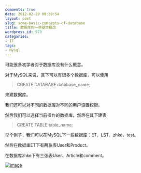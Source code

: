 ```yaml
---
comments: true
date: 2012-02-20 00:30:54
layout: post
slug: some-basic-concepts-of-database
title: 数据库的一些基本概念
wordpress_id: 573
categories:
- IT
tags:
- Mysql
---
```


可能很多初学者对于数据库没有什么概念。

 

对于MySQL来说，其下可以有很多个数据库，可以使用

 

>   
> 
> CREATE DATABASE database_name;

 

来建数据库。

 

我们还可以对不同的数据库对不同的用户设置权限。

 

然后我们可以选择当前操作的数据库，然后在其下建表

 

>   
> 
> CREATE TABLE table_name;

 

举个例子，我们可以在MySQL下一些数据库：ET，LST，zhke，test。

 

然后在数据库ET下有两张表User和Product。

<!-- more -->

 

在数据库zhke下有三张表User、Article和comment。

 

[![image](http://everet.org/wp-content/uploads/2012/02/image_thumb11.png)](http://everet.org/wp-content/uploads/2012/02/image11.png)
